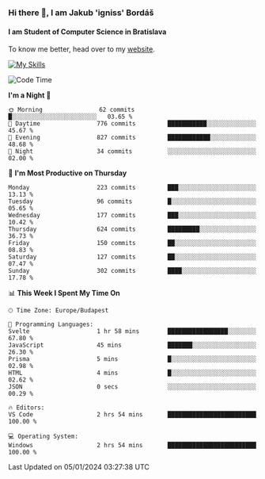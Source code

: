 ### Hi there 👋, I am Jakub 'igniss' Bordáš

#### I am Student of Computer Science in Bratislava
To know me better, head over to my [website](https://bordas.sk).

[![My Skills](https://skillicons.dev/icons?i=js,html,css,figma,svelte,java,kotlin,python,postgresql,typescript,nest,nodejs)](https://bordas.sk)


<!--START_SECTION:waka-->
![Code Time](http://img.shields.io/badge/Code%20Time-1%2C323%20hrs%2034%20mins-blue)

**I'm a Night 🦉** 

```text
🌞 Morning                62 commits          █░░░░░░░░░░░░░░░░░░░░░░░░   03.65 % 
🌆 Daytime                776 commits         ███████████░░░░░░░░░░░░░░   45.67 % 
🌃 Evening                827 commits         ████████████░░░░░░░░░░░░░   48.68 % 
🌙 Night                  34 commits          ░░░░░░░░░░░░░░░░░░░░░░░░░   02.00 % 
```
📅 **I'm Most Productive on Thursday** 

```text
Monday                   223 commits         ███░░░░░░░░░░░░░░░░░░░░░░   13.13 % 
Tuesday                  96 commits          █░░░░░░░░░░░░░░░░░░░░░░░░   05.65 % 
Wednesday                177 commits         ███░░░░░░░░░░░░░░░░░░░░░░   10.42 % 
Thursday                 624 commits         █████████░░░░░░░░░░░░░░░░   36.73 % 
Friday                   150 commits         ██░░░░░░░░░░░░░░░░░░░░░░░   08.83 % 
Saturday                 127 commits         ██░░░░░░░░░░░░░░░░░░░░░░░   07.47 % 
Sunday                   302 commits         ████░░░░░░░░░░░░░░░░░░░░░   17.78 % 
```


📊 **This Week I Spent My Time On** 

```text
🕑︎ Time Zone: Europe/Budapest

💬 Programming Languages: 
Svelte                   1 hr 58 mins        █████████████████░░░░░░░░   67.80 % 
JavaScript               45 mins             ███████░░░░░░░░░░░░░░░░░░   26.30 % 
Prisma                   5 mins              █░░░░░░░░░░░░░░░░░░░░░░░░   02.98 % 
HTML                     4 mins              █░░░░░░░░░░░░░░░░░░░░░░░░   02.62 % 
JSON                     0 secs              ░░░░░░░░░░░░░░░░░░░░░░░░░   00.29 % 

🔥 Editors: 
VS Code                  2 hrs 54 mins       █████████████████████████   100.00 % 

💻 Operating System: 
Windows                  2 hrs 54 mins       █████████████████████████   100.00 % 
```


 Last Updated on 05/01/2024 03:27:38 UTC
<!--END_SECTION:waka-->
